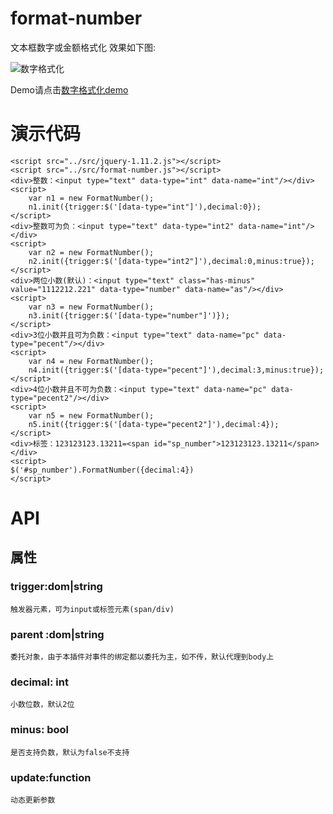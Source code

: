 <!--
 * @Author: 田想兵
 * @Date: 2021-04-14 15:37:26
 * @LastEditTime: 2021-04-15 10:09:31
 * @github: https://github.com/tianxiangbing
 * @Contact: 55342775@qq.com
-->
# format-number
文本框数字或金额格式化
效果如下图:

![数字格式化](./example/format-number.jpg)

Demo请点击[数字格式化demo](http://www.lovewebgames.com/jsmodule/format-number.html "数字格式化demo")
# 演示代码
	<script src="../src/jquery-1.11.2.js"></script>
	<script src="../src/format-number.js"></script>
	<div>整数：<input type="text" data-type="int" data-name="int"/></div>
	<script>
		var n1 = new FormatNumber();
		n1.init({trigger:$('[data-type="int"]'),decimal:0});
	</script>
	<div>整数可为负：<input type="text" data-type="int2" data-name="int"/></div>
	<script>
		var n2 = new FormatNumber();
		n2.init({trigger:$('[data-type="int2"]'),decimal:0,minus:true});
	</script>
	<div>两位小数(默认)：<input type="text" class="has-minus" value="1112212.221" data-type="number" data-name="as"/></div>
	<script>
		var n3 = new FormatNumber();
		n3.init({trigger:$('[data-type="number"]')});
	</script>
	<div>3位小数并且可为负数：<input type="text" data-name="pc" data-type="pecent"/></div>
	<script>
		var n4 = new FormatNumber();
		n4.init({trigger:$('[data-type="pecent"]'),decimal:3,minus:true});
	</script>
	<div>4位小数并且不可为负数：<input type="text" data-name="pc" data-type="pecent2"/></div>
	<script>
		var n5 = new FormatNumber();
		n5.init({trigger:$('[data-type="pecent2"]'),decimal:4});
	</script>
	<div>标签：123123123.13211=<span id="sp_number">123123123.13211</span></div>
	<script>
	$('#sp_number').FormatNumber({decimal:4})
	</script>
# API
## 属性
### trigger:dom|string
	触发器元素，可为input或标签元素(span/div)
### parent	:dom|string
	委托对象，由于本插件对事件的绑定都以委托为主，如不传，默认代理到body上
### decimal:	int
	小数位数，默认2位
### minus: bool
	是否支持负数，默认为false不支持
### update:function
	动态更新参数
